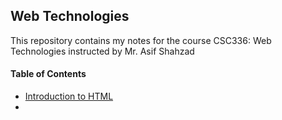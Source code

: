 ## Web Technologies

This repository contains my notes for the course CSC336: Web Technologies instructed by Mr. Asif Shahzad

#### Table of Contents
- [Introduction to HTML](Notes/Introduction%20to%20HTML.md)
- 